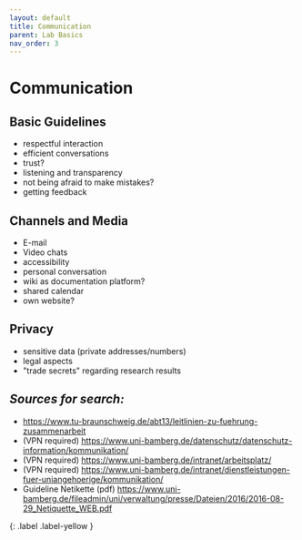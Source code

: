 ```yaml
---
layout: default
title: Communication
parent: Lab Basics
nav_order: 3
---
```


# Communication

## Basic Guidelines 
* respectful interaction
* efficient conversations
* trust?
* listening and transparency
* not being afraid to make mistakes?
* getting feedback

## Channels and Media
* E-mail
* Video chats
* accessibility
* personal conversation
* wiki as documentation platform?
* shared calendar
* own website?

## Privacy
* sensitive data (private addresses/numbers)
* legal aspects
* "trade secrets" regarding research results

*Sources for search:*
- 
* https://www.tu-braunschweig.de/abt13/leitlinien-zu-fuehrung-zusammenarbeit
* (VPN required) https://www.uni-bamberg.de/datenschutz/datenschutz-information/kommunikation/
* (VPN required) https://www.uni-bamberg.de/intranet/arbeitsplatz/
* (VPN required) https://www.uni-bamberg.de/intranet/dienstleistungen-fuer-uniangehoerige/kommunikation/
* Guideline Netikette (pdf) https://www.uni-bamberg.de/fileadmin/uni/verwaltung/presse/Dateien/2016/2016-08-29_Netiquette_WEB.pdf

{: .label .label-yellow }
